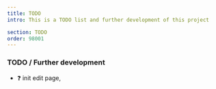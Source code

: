 ```yaml
---
title: TODO
intro: This is a TODO list and further development of this project

section: TODO
order: 98001
---
```


### TODO / Further development

- ❓ init edit page,
